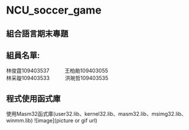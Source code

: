 # NCU_soccer_game
## 組合語言期末專題
## 組員名單:
林俊霆109403537&emsp;&emsp;&emsp;王柏勛109403055 <br>
林采璇109403533&emsp;&emsp;&emsp;洪琬哲109403535

## 程式使用函式庫
使用Masm32函式庫(user32.lib、kernel32.lib、masm32.lib、msimg32.lib、winmm.lib) 
![image](picture or gif url)
